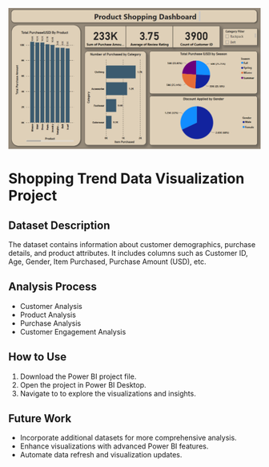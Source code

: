 ![Dashboard](images/shopping.png)

# Shopping Trend Data Visualization Project

## Dataset Description
The dataset contains information about customer demographics, purchase details, and product attributes. It includes columns such as Customer ID, Age, Gender, Item Purchased, Purchase Amount (USD), etc.

## Analysis Process
- Customer Analysis
- Product Analysis
- Purchase Analysis
- Customer Engagement Analysis

## How to Use
1. Download the Power BI project file.
2. Open the project in Power BI Desktop.
3. Navigate to to explore the visualizations and insights.

## Future Work
- Incorporate additional datasets for more comprehensive analysis.
- Enhance visualizations with advanced Power BI features.
- Automate data refresh and visualization updates.
